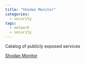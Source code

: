 ```yaml
---
title: "Shodan Monitor"
categories:
  - security
tags:
  - network
  - security
---
```



Catalog of publicly exposed services

[Shodan Monitor](https://monitor.shodan.io/)




